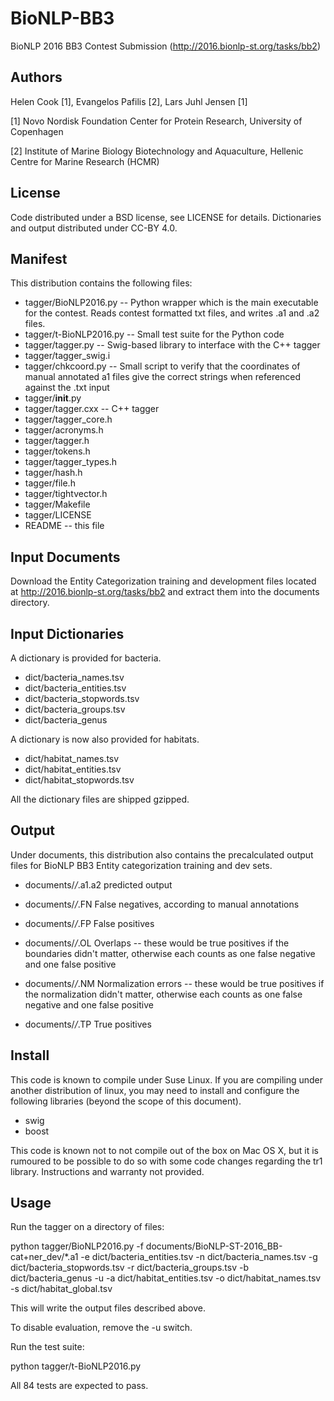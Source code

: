 # BioNLP-BB3

BioNLP 2016 BB3 Contest Submission (http://2016.bionlp-st.org/tasks/bb2)


## Authors

Helen Cook [1], Evangelos Pafilis [2], Lars Juhl Jensen [1]

[1] Novo Nordisk Foundation Center for Protein Research, University of Copenhagen

[2] Institute of Marine Biology Biotechnology and Aquaculture, Hellenic Centre for Marine Research (HCMR)




## License

Code distributed under a BSD license, see LICENSE for details.
Dictionaries and output distributed under CC-BY 4.0.



## Manifest

This distribution contains the following files:

* tagger/BioNLP2016.py -- Python wrapper which is the main executable for the contest.  Reads contest formatted txt files, and writes .a1 and .a2 files.
* tagger/t-BioNLP2016.py -- Small test suite for the Python code
* tagger/tagger.py -- Swig-based library to interface with the C++ tagger
* tagger/tagger_swig.i
* tagger/chkcoord.py -- Small script to verify that the coordinates of manual annotated a1 files give the correct strings when referenced against the .txt input
* tagger/__init__.py
* tagger/tagger.cxx -- C++ tagger
* tagger/tagger_core.h
* tagger/acronyms.h
* tagger/tagger.h
* tagger/tokens.h
* tagger/tagger_types.h
* tagger/hash.h
* tagger/file.h
* tagger/tightvector.h
* tagger/Makefile
* tagger/LICENSE
* README -- this file



## Input Documents

Download the Entity Categorization training and development files located at http://2016.bionlp-st.org/tasks/bb2
and extract them into the documents directory.



## Input Dictionaries

A dictionary is provided for bacteria.  

* dict/bacteria_names.tsv
* dict/bacteria_entities.tsv
* dict/bacteria_stopwords.tsv
* dict/bacteria_groups.tsv
* dict/bacteria_genus

A dictionary is now also provided for habitats.  

* dict/habitat_names.tsv
* dict/habitat_entities.tsv
* dict/habitat_stopwords.tsv

All the dictionary files are shipped gzipped.


## Output

Under documents, this distribution also contains the precalculated output files for BioNLP BB3 Entity categorization training and dev sets.

* documents/*/*.a1.a2 predicted output

* documents/*/*.FN False negatives, according to manual annotations
* documents/*/*.FP False positives
* documents/*/*.OL Overlaps -- these would be true positives if the boundaries didn't matter, otherwise each counts as one false negative and one false positive
* documents/*/*.NM Normalization errors -- these would be true positives if the normalization didn't matter, otherwise each counts as one false negative and one false positive
* documents/*/*.TP True positives


## Install 

This code is known to compile under Suse Linux.  If you are compiling under another distribution of linux, you may need to install and configure the following libraries (beyond the scope of this document).
- swig
- boost

This code is known not to not compile out of the box on Mac OS X, but it is rumoured to be possible to do so with some code changes regarding the tr1 library.  Instructions and warranty not provided. 


## Usage

Run the tagger on a directory of files:

python tagger/BioNLP2016.py -f documents/BioNLP-ST-2016_BB-cat+ner_dev/*.a1 -e dict/bacteria_entities.tsv -n dict/bacteria_names.tsv -g dict/bacteria_stopwords.tsv -r dict/bacteria_groups.tsv -b dict/bacteria_genus -u -a dict/habitat_entities.tsv -o dict/habitat_names.tsv -s dict/habitat_global.tsv

This will write the output files described above.

To disable evaluation, remove the -u switch. 


Run the test suite:

python tagger/t-BioNLP2016.py

All 84 tests are expected to pass.

